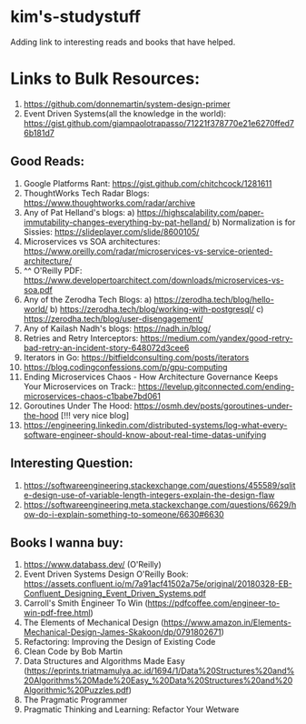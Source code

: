 # **kim's-studystuff**
Adding link to interesting reads and books that have helped.


# **Links to Bulk Resources:**
  1) https://github.com/donnemartin/system-design-primer
  2) Event Driven Systems(all the knowledge in the world): https://gist.github.com/giampaolotrapasso/71221f378770e21e6270ffed76b181d7

## **Good Reads:**
  1) Google Platforms Rant: https://gist.github.com/chitchcock/1281611
  2) ThoughtWorks Tech Radar Blogs: https://www.thoughtworks.com/radar/archive
  3) Any of Pat Helland's blogs:
     a) https://highscalability.com/paper-immutability-changes-everything-by-pat-helland/
     b) Normalization is for Sissies: https://slideplayer.com/slide/8600105/
  4) Microservices vs SOA architectures: https://www.oreilly.com/radar/microservices-vs-service-oriented-architecture/
  5) ^^ O'Reilly PDF: https://www.developertoarchitect.com/downloads/microservices-vs-soa.pdf
  6) Any of the Zerodha Tech Blogs:
     a) https://zerodha.tech/blog/hello-world/
     b) https://zerodha.tech/blog/working-with-postgresql/
     c) https://zerodha.tech/blog/user-disengagement/
  7) Any of Kailash Nadh's blogs: https://nadh.in/blog/
  8) Retries and Retry Interceptors: https://medium.com/yandex/good-retry-bad-retry-an-incident-story-648072d3cee6
  9) Iterators in Go: https://bitfieldconsulting.com/posts/iterators
  10) https://blog.codingconfessions.com/p/gpu-computing
  11) Ending Microservices Chaos - How Architecture Governance Keeps Your Microservices on Track:: https://levelup.gitconnected.com/ending-microservices-chaos-c1babe7bd061
  12) Goroutines Under The Hood: https://osmh.dev/posts/goroutines-under-the-hood [!!! very nice blog]
  13) https://engineering.linkedin.com/distributed-systems/log-what-every-software-engineer-should-know-about-real-time-datas-unifying

## **Interesting Question:**
  1) https://softwareengineering.stackexchange.com/questions/455589/sqlite-design-use-of-variable-length-integers-explain-the-design-flaw
  2) https://softwareengineering.meta.stackexchange.com/questions/6629/how-do-i-explain-something-to-someone/6630#6630

## **Books I wanna buy:**
  1) https://www.databass.dev/ (O'Reilly)
  2) Event Driven Systems Design O'Reilly Book: https://assets.confluent.io/m/7a91acf41502a75e/original/20180328-EB-Confluent_Designing_Event_Driven_Systems.pdf
  3) Carroll's Smith Engineer To Win (https://pdfcoffee.com/engineer-to-win-pdf-free.html)
  4) The Elements of Mechanical Design (https://www.amazon.in/Elements-Mechanical-Design-James-Skakoon/dp/0791802671)
  5) Refactoring: Improving the Design of Existing Code
  6) Clean Code by Bob Martin
  7) Data Structures and Algorithms Made Easy (https://eprints.triatmamulya.ac.id/1694/1/Data%20Structures%20and%20Algorithms%20Made%20Easy_%20Data%20Structures%20and%20Algorithmic%20Puzzles.pdf)
  8) The Pragmatic Programmer
  9) Pragmatic Thinking and Learning: Refactor Your Wetware
